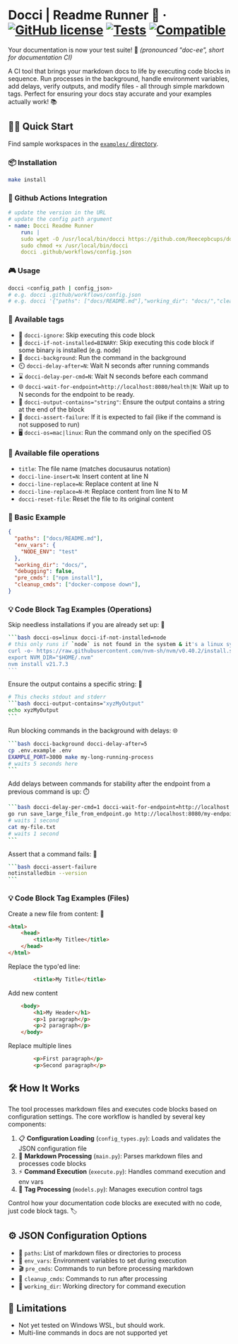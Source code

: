# Docci | Readme Runner 🚀 &middot; [![GitHub license](https://img.shields.io/badge/license-apache-blue.svg)](https://github.com/Reecepbcups/docci/blob/main/LICENSE) [![Tests](https://github.com/Reecepbcups/docci/actions/workflows/test.yml/badge.svg)](https://github.com/Reecepbcups/docci/actions/workflows/test.yml) [![Compatible](https://img.shields.io/badge/compatible%20-macOS_&_linux-8A2BE2.svg)](https://github.com/Reecepbcups/docci)

Your documentation is now your test suite! 🎯 *(pronounced "doc-ee", short for documentation CI)*

A CI tool that brings your markdown docs to life by executing code blocks in sequence. Run processes in the background, handle environment variables, add delays, verify outputs, and modify files - all through simple markdown tags. Perfect for ensuring your docs stay accurate and your examples actually work! 📚

## 🏃‍♂️ Quick Start

Find sample workspaces in the [`examples/` directory](./examples/).

### 📦 Installation

````bash
make install
````

### 🤖 Github Actions Integration
````yaml
# update the version in the URL
# update the config path argument
- name: Docci Readme Runner
    run: |
    sudo wget -O /usr/local/bin/docci https://github.com/Reecepbcups/docci/releases/download/v0.4.0/docci
    sudo chmod +x /usr/local/bin/docci
    docci .github/workflows/config.json
````

### 🎮 Usage

```bash docci-ignore
docci <config_path | config_json>
# e.g. docci .github/workflows/config.json
# e.g. docci '{"paths": ["docs/README.md"],"working_dir": "docs/","cleanup_cmds": ["kill -9 $(lsof -t -i:3000)"]}'
```

### 🎨 Available tags
  * 🛑 `docci-ignore`: Skip executing this code block
  * 🚫 `docci-if-not-installed=BINARY`: Skip executing this code block if some binary is installed (e.g. node)
  * 🔄 `docci-background`: Run the command in the background
  * ⏲️ `docci-delay-after=N`: Wait N seconds after running commands
  * ⌛ `docci-delay-per-cmd=N`: Wait N seconds before each command
  * 🌐 `docci-wait-for-endpoint=http://localhost:8080/health|N`: Wait up to N seconds for the endpoint to be ready.
  * 📜 `docci-output-contains="string"`: Ensure the output contains a string at the end of the block
  * 🚨 `docci-assert-failure`: If it is expected to fail (like if the command is not supposed to run)
  * 🖥️ `docci-os=mac|linux`: Run the command only on the specified OS

### 📄 Available file operations
  * `title`: The file name (matches docusaurus notation)
  * `docci-line-insert=N`: Insert content at line N
  * `docci-line-replace=N`: Replace content at line N
  * `docci-line-replace=N-M`: Replace content from line N to M
  * `docci-reset-file`: Reset the file to its original content

### 📝 Basic Example

````json
{
  "paths": ["docs/README.md"],
  "env_vars": {
    "NODE_ENV": "test"
  },
  "working_dir": "docs/",
  "debugging": false,
  "pre_cmds": ["npm install"],
  "cleanup_cmds": ["docker-compose down"],
}
````

### 💡 Code Block Tag Examples (Operations)

Skip needless installations if you are already set up: 🛑

<!-- The 4 backticks is just so it wraps in githubs UI, real test are written normally with the nested part (just 3 backticks) -->
````bash
```bash docci-os=linux docci-if-not-installed=node
# this only runs if `node` is not found in the system & it's a linux system
curl -o- https://raw.githubusercontent.com/nvm-sh/nvm/v0.40.2/install.sh | bash
export NVM_DIR="$HOME/.nvm"
nvm install v21.7.3
```
````

Ensure the output contains a specific string: 📜

````bash
# This checks stdout and stderr
```bash docci-output-contains="xyzMyOutput"
echo xyzMyOutput
```
````

Run blocking commands in the background with delays: 🌐

````bash
```bash docci-background docci-delay-after=5
cp .env.example .env
EXAMPLE_PORT=3000 make my-long-running-process
# waits 5 seconds here
```
````

Add delays between commands for stability after the endpoint from a previous command is up: ⏱️

````bash
```bash docci-delay-per-cmd=1 docci-wait-for-endpoint=http://localhost:8080|30
go run save_large_file_from_endpoint.go http://localhost:8080/my-endpoint
# waits 1 second
cat my-file.txt
# waits 1 second
```
````

Assert that a command fails: 🚨

````bash
```bash docci-assert-failure
notinstalledbin --version
```
````

### 💡 Code Block Tag Examples (Files)

Create a new file from content: 📝

<!-- yes, the typo is meant to be here -->
```html title=example.html docci-reset-file
<html>
    <head>
        <title>My Titlee</title>
    </head>
</html>
```

Replace the typo'ed line:

```html title=example.html docci-line-replace=3
        <title>My Title</title>
```

Add new content

```html title=example.html docci-line-insert=4
    <body>
        <h1>My Header</h1>
        <p>1 paragraph</p>
        <p>2 paragraph</p>
    </body>
```

Replace multiple lines

```html title=example.html docci-line-replace=7-9
        <p>First paragraph</p>
        <p>Second paragraph</p>
```

## 🛠️ How It Works

The tool processes markdown files and executes code blocks based on configuration settings. The core workflow is handled by several key components:

1. 📋 **Configuration Loading** (`config_types.py`): Loads and validates the JSON configuration file
2. 📝 **Markdown Processing** (`main.py`): Parses markdown files and processes code blocks
3. ⚡ **Command Execution** (`execute.py`): Handles command execution and env vars
4. 🎯 **Tag Processing** (`models.py`): Manages execution control tags

Control how your documentation code blocks are executed with no code, just code block tags. 🏷️

## ⚙️ JSON Configuration Options

- 📂 `paths`: List of markdown files or directories to process
- 🔐 `env_vars`: Environment variables to set during execution
- 🎬 `pre_cmds`: Commands to run before processing markdown
- 🧹 `cleanup_cmds`: Commands to run after processing
- 📂 `working_dir`: Working directory for command execution

## 🚧 Limitations

- Not yet tested on Windows WSL, but should work.
- Multi-line commands in docs are not supported yet
